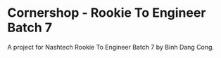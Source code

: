 # Cornershop - Rookie To Engineer Batch 7
A project for Nashtech Rookie To Engineer Batch 7 by Binh Dang Cong.
